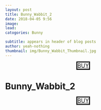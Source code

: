 ```yaml
---
layout: post
title: Bunny_Wabbit_2
date: 2018-04-05 9:56
image:
lead:
catogories: Bunny

subtitle: appears in header of blog posts
author: yeah-nothing
thumbnail: img/Bunny_Wabbit_Thumbnail.jpg
---
```

<style>
.btn {
margin: 25px;
border: solid 3px;
border-color: black
}

a.btn {
    font-size: large;
}
</style>

<div align="center">
<a class="btn" href="http://yeah-noth.in/2E3Uiqo" target="_blank">BUY</a>
</div>


<div class='exif_embed' data-id='7893'></div><script async src='https://embed.exif.co/exif.js'></script>

# Bunny_Wabbit_2 #

<div align="center">
<a class="btn" href="http://yeah-noth.in/2E3Uiqo" target="_blank">BUY</a>
</div>
